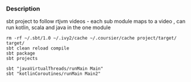 ### Description

sbt project to follow rtjvm videos - each sub module maps to a video , can run kotlin, scala and java in the one module

```commandline
rm -rf ~/.sbt/1.0 ~/.ivy2/cache ~/.coursier/cache project/target/ target/
sbt clean reload compile
sbt package
sbt projects

sbt "javaVirtualThreads/runMain Main"
sbt "kotlinCoroutines/runMain Main2"
```
